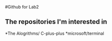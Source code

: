 #Github for Lab2
## The repositories I'm interested in
*The Alogrithms/ C-plus-plus
*microsoft/terminal

